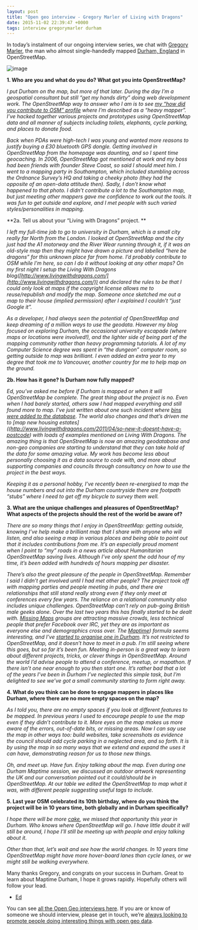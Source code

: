 ```yaml
--- 
layout: post
title: "Open geo interview - Gregory Marler of Living with Dragons"
date: 2015-11-02 22:39:47 +0000
tags: interview gregorymarler durham
---
```

In today’s instalment of our ongoing interview series, we chat with [Gregory Marler](https://twitter.com/gregorymarler), the man who almost single-handedly mapped [Durham, England](http://www.openstreetmap.org/#map=13/54.7732/-1.5819) in OpenStreetMap.

![image](/images/tumblr_inline_nx7iqgE06h1siukvl_540.jpg)

**1\. Who are you and what do you do? What got you into OpenStreetMap?**

_I put Durham on the map, but more of that later. During the day I’m a geospatial consultant but still “get my hands dirty” doing web development work. The OpenStreetMap way to answer who I am is to see [my “how did you contribute to OSM” profile](http://hdyc.neis-one.org/?LivingWithDragons) where I’m described as a “heavy mapper”. I’ve hacked together various projects and prototypes using OpenStreetMap data and all manner of subjects including toilets, elephants, cycle parking, and places to donate food._

_Back when PDAs were high-tech I was young and wanted more reasons to justify buying a £30 bluetooth GPS dongle. Getting involved in OpenStreetMap from the homepage was daunting, and so I spent time geocaching. In 2006, OpenStreetMap got mentioned at work and my boss had been friends with founder Steve Coast, so said I should meet him. I went to a mapping party in Southampton, which included stumbling across the Ordnance Survey’s HQ and taking a cheeky photo (they had the opposite of an open-data attitude then). Sadly, I don’t know what happened to that photo. I didn’t contribute a lot to the Southampton map, but just meeting other mappers gave me confidence to work out the tools. It was fun to get outside and explore, and I met people with such varied styles/personalities in mapping._

**2a. Tell us about your “Living with Dragons” project. **

_I left my full-time job to go to university in Durham, which is a small city really far North from the London. I looked at OpenStreetMap and the city just had the A1 motorway and the River Wear running through it, if it was an old-style map then they might have drawn a picture and labelled “here be dragons” for this unknown place far from home. I’d probably contribute to OSM while I’m here, so can I do it without looking at any other maps? On my first night I setup the Living With Dragons blog([http://www.livingwithdragons.com/](http://www.livingwithdragons.com/)) and declared the rules to be that I could only look at maps if the copyright license allows me to reuse/republish and modify the map. Someone once sketched me out a map to their house (implied permission) after I explained I couldn’t “just Google it”._ 

_As a developer, I had always seen the potential of OpenStreetMap and keep dreaming of a million ways to use the geodata. However my blog focused on exploring Durham, the occasional university escapade (where maps or locations were involved!), and the lighter side of being part of the mapping community rather than heavy programming tutorials. A lot of my Computer Science degree was spent in “the dungeon” computer room, so getting outside to map was brilliant. I even added an extra year to my degree that took me to Vancouver, another country for me to help map on the ground._

**2b. How has it gone? Is Durham now fully mapped?**

_Ed, you’ve asked me before if Durham is mapped or when it will OpenStreetMap be complete. The great thing about the project is no. Even when I had barely started, others saw I had mapped everything and still found more to map. I’ve just written about one such incident where [bins were added to the database](http://www.livingwithdragons.com/2015/10/why-did-you-map-that). The world also changes and that’s driven me to [map new housing estates]((http://www.livingwithdragons.com/2011/04/so-new-it-doesnt-have-a-postcode) with loads of examples mentioned on Living With Dragons. The amazing thing is that OpenStreetMap is now an amazing geodatabase and non-geo companies are starting to understand that they can take hold of the data for some amazing value. My work has become less about personally choosing it as a data source to code with, and more about supporting companies and councils through consultancy on how to use the project in the best ways._

_Keeping it as a personal hobby, I’ve recently been re-energised to map the house numbers and out into the Durham countryside there are footpath “stubs” where I need to get off my bicycle to survey them well._  

**3\. What are the unique challenges and pleasures of OpenStreetMap? What aspects of the projects should the rest of the world be aware of?**

_There are so many things that I enjoy in OpenStreetMap: getting outside, knowing I’ve help make a brilliant map that I share with anyone who will listen, and also seeing a map in various places and being able to point out that it includes contributions from me. It’s an especially proud moment when I point to “my” roads in a news article about Humanitarian OpenStreetMap saving lives. Although I’ve only spent the odd hour of my time, it’s been added with hundreds of hours mapping per disaster._ 

_There’s also the great pleasure of the people in OpenStreetMap. Remember I said I didn’t get involved until I had met other people? The project took off with mapping parties and people meeting in pubs, and there are relationships that still stand really strong even if they only meet at conferences every few years. The reliance on a relational community also includes unique challenges. OpenStreetMap can’t rely on pub-going British male geeks alone. Over the last two years this has finally started to be dealt with. [Missing Maps](http://www.missingmaps.org/) groups are attracting massive crowds, less technical people that prefer Facebook over IRC, yet they are as important as everyone else and demographics cross over. The [Maptime](http://maptime.io/)) formula seems interesting, and I’ve [started to organise one in Durham](https://twitter.com/MaptimeDurham). It’s not restricted to OpenStreetMap, and it doesn’t have to meet in a pub. I’m still seeing where this goes, but so far it’s been fun. Meeting in-person is a great way to learn about different projects, tricks, or clever things in OpenStreetMap. Around the world I’d advise people to attend a conference, meetup, or mapathon. If there isn’t one near enough to you then start one. It’s rather bad that a lot of the years I’ve been in Durham I’ve neglected this simple task, but I’m delighted to see we’ve got a small community starting to form right away._

**4\. What do you think can be done to engage mappers in places like Durham, where there are no more empty spaces on the map?**

_As I told you, there are no empty spaces if you look at different features to be mapped. In previous years I used to encourage people to use the map even if they didn’t contribute to it. More eyes on the map makes us more aware of the errors, out-of-date bits, or missing areas. Now I can say use the map in other ways too: build websites, take screenshots as evidence the council should add cycle parking in a neglected area, and so forth. It is by using the map in so many ways that we extend and expand the uses it can have, demonstrating reason for us to those new things._

_Oh, and meet up. Have fun. Enjoy talking about the map. Even during one Durham Maptime session, we discussed an outdoor artwork representing the UK and our conversation pointed out it could/should be in OpenStreetMap. At our table we edited the OpenStreetMap to map what it was, with different people suggesting useful tags to include._  

**5\. Last year OSM celebrated its 10th birthday, where do you think the project will be in 10 years time, both globally and in Durham specifically?**

_I hope there will be more [cake](http://wiki.openstreetmap.org/wiki/Cake), we missed that opportunity this year in Durham. Who knows where OpenStreetMap will go. I have little doubt it will still be around, I hope I’ll still be meeting up with people and enjoy talking about it._  

_Other than that, let’s wait and see how the world changes. In 10 years time OpenStreetMap might have more hover-board lanes than cycle lanes, or we might still be walking everywhere._

Many thanks Gregory, and congrats on your success in Durham. Great to learn about Maptime Durham, I hope it grows rapidly. Hopefully others will follow your lead.

- [Ed](https://twitter.com/freyfogle)

You can see [all the Open Geo interviews here](http://blog.opencagedata.com/tagged/interview). If you are or know of someone we should interview, please get in touch, we’re [always looking to promote people doing interesting things with open geo data](http://blog.opencagedata.com/post/98139732993/call-for-open-geo-openstreetmap-interviewees).